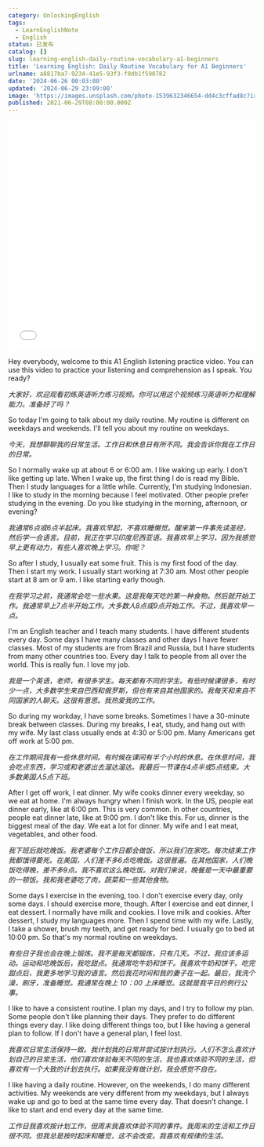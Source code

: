 ```yaml
---
category: UnlockingEnglish
tags:
  - LearnEnglishNote
  - English
status: 已发布
catalog: []
slug: learning-english-daily-routine-vocabulary-a1-beginners
title: 'Learning English: Daily Routine Vocabulary for A1 Beginners'
urlname: a8817ba7-9234-41e5-93f3-f0db1f590782
date: '2024-06-26 00:03:00'
updated: '2024-06-29 23:09:00'
image: 'https://images.unsplash.com/photo-1539632346654-dd4c3cffad8c?ixlib=rb-4.0.3&q=85&fm=jpg&crop=entropy&cs=srgb'
published: 2021-06-29T08:00:00.000Z
---
```


<iframe width="100%" height="468" src="//player.bilibili.com/player.html?bvid=BV1Bx421Q7nU&p=6" scrolling="no" border="0" frameborder="no" framespacing="0" allowfullscreen="true" muted="false"  danmaku="false"> </iframe>


Hey everybody, welcome to this A1 English listening practice video. You can use this video to practice your listening and comprehension as I speak. You ready?


_大家好，欢迎观看初练英语听力练习视频。你可以用这个视频练习英语听力和理解能力。准备好了吗？_


So today I'm going to talk about my daily routine. My routine is different on weekdays and weekends. I'll tell you about my routine on weekdays.


_今天，我想聊聊我的日常生活。工作日和休息日有所不同。我会告诉你我在工作日的日常。_


So I normally wake up at about 6 or 6:00 am. I like waking up early. I don't like getting up late. When I wake up, the first thing I do is read my Bible. Then I study languages for a little while. Currently, I'm studying Indonesian. I like to study in the morning because I feel motivated. Other people prefer studying in the evening. Do you like studying in the morning, afternoon, or evening?


_我通常6点或6点半起床。我喜欢早起，不喜欢睡懒觉。醒来第一件事先读圣经，然后学一会语言。目前，我正在学习印度尼西亚语。我喜欢早上学习，因为我感觉早上更有动力，有些人喜欢晚上学习。你呢？_


So after I study, I usually eat some fruit. This is my first food of the day. Then I start my work. I usually start working at 7:30 am. Most other people start at 8 am or 9 am. I like starting early though.


_在我学习之前，我通常会吃一些水果。这是我每天吃的第一种食物。然后就开始工作。我通常早上7点半开始工作。大多数人8点或9点开始工作。不过，我喜欢早一点。_


I'm an English teacher and I teach many students. I have different students every day. Some days I have many classes and other days I have fewer classes. Most of my students are from Brazil and Russia, but I have students from many other countries too. Every day I talk to people from all over the world. This is really fun. I love my job.


_我是一个英语，老师，有很多学生。每天都有不同的学生。有些时候课很多，有时少一点，大多数学生来自巴西和俄罗斯，但也有来自其他国家的。我每天和来自不同国家的人聊天。这很有意思。我热爱我的工作。_


So during my workday, I have some breaks. Sometimes I have a 30-minute break between classes. During my breaks, I eat, study, and hang out with my wife. My last class usually ends at 4:30 or 5:00 pm. Many Americans get off work at 5:00 pm.


_在工作期间我有一些休息时间。有时候在课间有半个小时的休息。在休息时间，我会吃点东西，学习或和老婆出去溜达溜达。我最后一节课在4点半或5点结束。大多数美国人5点下班。_


After I get off work, I eat dinner. My wife cooks dinner every weekday, so we eat at home. I'm always hungry when I finish work. In the US, people eat dinner early, like at 6:00 pm. This is very common. In other countries, people eat dinner late, like at 9:00 pm. I don't like this. For us, dinner is the biggest meal of the day. We eat a lot for dinner. My wife and I eat meat, vegetables, and other food.


_我下班后就吃晚饭。我老婆每个工作日都会做饭，所以我们在家吃。每次结束工作我都饿得要死。在美国，人们差不多6点吃晚饭。这很普遍。在其他国家，人们晚饭吃得晚，差不多9点。我不喜欢这么晚吃饭。对我们来说，晚餐是一天中最重要的一顿饭。我和我老婆吃了肉，蔬菜和一些其他食物。_


Some days I exercise in the evening, too. I don't exercise every day, only some days. I should exercise more, though. After I exercise and eat dinner, I eat dessert. I normally have milk and cookies. I love milk and cookies. After dessert, I study my languages more. Then I spend time with my wife. Lastly, I take a shower, brush my teeth, and get ready for bed. I usually go to bed at 10:00 pm. So that's my normal routine on weekdays.


_有些日子我也会在晚上锻炼。我不是每天都锻炼，只有几天。不过，我应该多运动。运动和吃晚饭后，我吃甜点。我通常吃牛奶和饼干。我喜欢牛奶和饼干。吃完甜点后，我更多地学习我的语言。然后我花时间和我的妻子在一起。最后，我洗个澡，刷牙，准备睡觉。我通常在晚上 10：00 上床睡觉。这就是我平日的例行公事。_


I like to have a consistent routine. I plan my days, and I try to follow my plan. Some people don't like planning their days. They prefer to do different things every day. I like doing different things too, but I like having a general plan to follow. If I don't have a general plan, I feel lost.


_我喜欢日常生活保持一致。我计划我的日常并尝试按计划执行。人们不怎么喜欢计划自己的日常生活，他们喜欢体验每天不同的生活，我也喜欢体验不同的生活，但喜欢有一个大致的计划去执行。如果我没有做计划，我会感觉不自在。_


I like having a daily routine. However, on the weekends, I do many different activities. My weekends are very different from my weekdays, but I always wake up and go to bed at the same time every day. That doesn't change. I like to start and end every day at the same time.


_工作日我喜欢按计划工作，但周末我喜欢体验不同的事件。我周末的生活和工作日很不同。但我总是按时起床和睡觉，这不会改变。我喜欢有规律的生活。_


